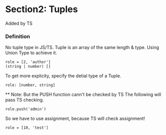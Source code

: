 # Section2: Tuples
Added by TS

### Definition
No tuple type in JS/TS. 
Tuple is an array of the same length & type.
Using Union Type to achieve it.
```
role = [2, 'author']
(string | number) []
```
To get more explicity, specify the detial type of a Tuple. 
```
role: [number, string]
```

** Note:
But the PUSH function cann't be checked by TS
The following will pass TS checking.
```
role.push('admin')
```
So we have to use assignment, because TS will check assignment!
```
role = [10, 'test']
```